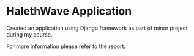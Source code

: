# HalethWave Application

Created an application using Django framework as part of minor project during my course.

For more information please refer to the report.